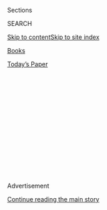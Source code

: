<div id="app">

<div>

<div>

<div>

<div class="NYTAppHideMasthead css-1q2w90k e1suatyy0">

<div class="section css-ui9rw0 e1suatyy2">

<div class="css-eph4ug er09x8g0">

<div class="css-6n7j50">

</div>

<span class="css-1dv1kvn">Sections</span>

<div class="css-10488qs">

<span class="css-1dv1kvn">SEARCH</span>

</div>

[Skip to content](#site-content)[Skip to site
index](#site-index)

</div>

<div id="masthead-section-label" class="css-1wr3we4 eaxe0e00">

[Books](https://www.nytimes3xbfgragh.onion/section/books)

</div>

<div class="css-10698na e1huz5gh0">

</div>

</div>

<div id="masthead-bar-one" class="section hasLinks css-15hmgas e1csuq9d3">

<div class="css-uqyvli e1csuq9d0">

</div>

<div class="css-1uqjmks e1csuq9d1">

</div>

<div class="css-9e9ivx">

[](https://myaccount.nytimes3xbfgragh.onion/auth/login?response_type=cookie&client_id=vi)

</div>

<div class="css-1bvtpon e1csuq9d2">

[Today’s
Paper](https://www.nytimes3xbfgragh.onion/section/todayspaper)

</div>

</div>

</div>

</div>

<div data-aria-hidden="false">

<div id="site-content" data-role="main">

<div>

<div class="css-1aor85t" style="opacity:0.000000001;z-index:-1;visibility:hidden">

<div class="css-1hqnpie">

<div class="css-epjblv">

<span class="css-17xtcya">[Books](/section/books)</span><span class="css-x15j1o">|</span><span class="css-fwqvlz">‘Girl,
Woman, Other,’ a Big, Busy Novel About New Ways of
Living</span>

</div>

<div class="css-k008qs">

<div class="css-1iwv8en">

<span class="css-18z7m18"></span>

<div>

</div>

</div>

<span class="css-1n6z4y">https://nyti.ms/2JMmZMQ</span>

<div class="css-1705lsu">

<div class="css-4xjgmj">

<div class="css-4skfbu" data-role="toolbar" data-aria-label="Social Media Share buttons, Save button, and Comments Panel with current comment count" data-testid="share-tools">

  - 
  - 
  - 
  - 
    
    <div class="css-6n7j50">
    
    </div>

  - 
  - 

</div>

</div>

</div>

</div>

</div>

</div>

<div id="NYT_TOP_BANNER_REGION" class="css-13pd83m">

</div>

<div id="top-wrapper" class="css-1sy8kpn">

<div id="top-slug" class="css-l9onyx">

Advertisement

</div>

[Continue reading the main
story](#after-top)

<div class="ad top-wrapper" style="text-align:center;height:100%;display:block;min-height:250px">

<div id="top" class="place-ad" data-position="top" data-size-key="top">

</div>

</div>

<div id="after-top">

</div>

</div>

<div id="sponsor-wrapper" class="css-1hyfx7x">

<div id="sponsor-slug" class="css-19vbshk">

Supported by

</div>

[Continue reading the main
story](#after-sponsor)

<div id="sponsor" class="ad sponsor-wrapper" style="text-align:center;height:100%;display:block">

</div>

<div id="after-sponsor">

</div>

</div>

[Books of The Times](/column/books-of-the-times "Books of The Times")

<div class="css-9u9xp4 ehdk2mb0">

# ‘Girl, Woman, Other,’ a Big, Busy Novel About New Ways of Living

</div>

<div class="css-xt80pu e12qa4dv0">

<div class="css-18e8msd">

<div class="css-vp77d3 epjyd6m0">

<div class="css-1baulvz">

By [<span class="css-1baulvz last-byline" itemprop="name">Dwight
Garner</span>](https://www.nytimes3xbfgragh.onion/by/dwight-garner)

</div>

</div>

  - 
    
    <div class="css-ld3wwf e16638kd2">
    
    Nov. 4,
    2019
    
    </div>

  - 
    
    <div class="css-4xjgmj">
    
    <div class="css-d8bdto" data-role="toolbar" data-aria-label="Social Media Share buttons, Save button, and Comments Panel with current comment count" data-testid="share-tools">
    
      - 
      - 
      - 
      - 
        
        <div class="css-6n7j50">
        
        </div>
    
      - 
      - 
    
    </div>
    
    </div>

</div>

</div>

<div class="css-79elbk" data-testid="photoviewer-wrapper">

<div class="css-z3e15g" data-testid="photoviewer-wrapper-hidden">

</div>

<div class="css-1a48zt4 ehw59r15" data-testid="photoviewer-children">

![<span class="css-cnj6d5 e1z0qqy90" itemprop="copyrightHolder"><span class="css-1ly73wi e1tej78p0">Credit...</span><span><span>Alessandra
Montalto/The New York
Times</span></span></span>](https://static01.graylady3jvrrxbe.onion/images/2019/11/05/books/01Evaristo2/01Evaristo2-articleLarge.jpg?quality=75&auto=webp&disable=upscale)

</div>

</div>

<div class="css-170u9t6">

<div class="css-u7fh8e">

<div class="css-79elbk">

Buy Book<span data-aria-hidden="true">
    ▾</span>

  - [Amazon](https://www.amazon.com/gp/search?index=books&tag=NYTBSREV-20&field-keywords=Girl%2C+Woman%2C+Other+Bernardine+Evaristo)
  - [Apple
    Books](https://du-gae-books-dot-nyt-du-prd.appspot.com/buy?title=Girl%2C+Woman%2C+Other&author=Bernardine+Evaristo)
  - [Barnes and
    Noble](https://www.anrdoezrs.net/click-7990613-11819508?url=https%3A%2F%2Fwww.barnesandnoble.com%2Fw%2F%3Fean%3D9780802156983)
  - [Books-A-Million](https://www.anrdoezrs.net/click-7990613-35140?url=https%3A%2F%2Fwww.booksamillion.com%2Fp%2FGirl%252C%2BWoman%252C%2BOther%2FBernardine%2BEvaristo%2F9780802156983)
  - [Bookshop](https://bookshop.org/a/3546/9780802156983)
  - [Indiebound](https://www.indiebound.org/book/9780802156983?aff=NYT)

</div>

When you purchase an independently reviewed book through our site, we
earn an affiliate
commission.

</div>

</div>

<div class="section meteredContent css-1r7ky0e" name="articleBody" itemprop="articleBody">

<div class="css-1fanzo5 StoryBodyCompanionColumn">

<div class="css-53u6y8">

[Bernardine
Evaristo](https://www.nytimes3xbfgragh.onion/2019/11/01/books/bernardine-evaristo-girl-woman-other-booker-prize.html)’s
eighth work of fiction, “Girl, Woman, Other,” [shared the Booker Prize
this
year](https://www.nytimes3xbfgragh.onion/2019/10/14/books/booker-prize-winner-atwood-evaristo.html)
with Margaret Atwood’s “The Testaments,” a sequel to “The Handmaid’s
Tale.” These novels are linked for posterity now, like conjoined
siblings.

Was this split decision a dereliction of duty on the jury’s part or is
more the merrier? [Two Nobel Prizes in Literature were distributed this
year](https://www.nytimes3xbfgragh.onion/2019/10/10/books/nobel-literature.html)
as well, for a different reason. (The gold medal, diploma and check were
withheld last year because of sexual harassment and corruption in the
Academy.)

Perhaps this is a health-giving direction. Iris Murdoch, in 1967, wanted
the Beatles to be jointly named Poet Laureate in England. After scanning
the cable news most nights, I’d hardly be averse to voting for the cast
of “Oklahoma\!” for president in 2020.

“Girl, Woman, Other” is a big, busy novel with a large root system. The
characters start to arrive (Amma, Yazz, Dominique, Carole, Bummi and
LaTisha) and they keep arriving (Shirley, Winsome, Penelope,
Megan/Morgan, Hattie and Grace). Everyone should be provided with a
latte and a nametag.

</div>

</div>

<div class="css-1fanzo5 StoryBodyCompanionColumn">

<div class="css-53u6y8">

We meet these characters’ friends and sometimes their families, too.
Lorrie Moore has written that Ann Beattie’s fiction is a valentine to
friendships. The same is true of Evaristo’s. This novel is a densely
populated village where everyone leans on one another in order to scrape
by.

*\[Bernardine Evaristo, the first black woman to win the Booker Prize,*
[*talks about her mission to write about the African
diaspora*](https://www.nytimes3xbfgragh.onion/2019/11/01/books/bernardine-evaristo-girl-woman-other-booker-prize.html)*.\]*

The primary character is probably Amma, a black lesbian playwright, now
in her 50s, whose new play is being produced at the National Theater in
London. Success has taken her out of range of some of her old anxieties
about life, and put her in range of awkward new ones.

After a life spent on the margins, criticizing the center of the
culture, is Amma selling out? If privilege is the original sin of
wokeness, what happens when you accumulate privilege yourself?

This slice of the story is semi-autobiographical. Amma founds a theater
company with a friend. Evaristo was co-founder, with two other women, of
the Theater of Black Women in the early 1980s.

</div>

</div>

<div class="css-1fanzo5 StoryBodyCompanionColumn">

<div class="css-53u6y8">

Amma’s story is followed by 11 others that drift back and forth in time.
One character, Carole, attends Oxford (she complains about the
“revolting Stone Age food”) and becomes an investment banker. Another,
Hattie, is 93 and lives on a farm in Northern England. Still others are
young and live in contemporary London.

This polyphonic novel, packed with interconnected stories, is similar in
some ways to the monologues in Ntozake Shange’s [“For Colored Girls Who
Have Considered Suicide/When the Rainbow Is
Enuf.”](https://www.nytimes3xbfgragh.onion/2019/10/22/theater/for-colored-girls-review-ntozake-shange.html)
It may also remind some readers of Alison Bechdel’s warm and
sophisticated comic strip “Dykes to Watch Out For.”

</div>

</div>

<div class="css-79elbk" data-testid="photoviewer-wrapper">

<div class="css-z3e15g" data-testid="photoviewer-wrapper-hidden">

</div>

<div class="css-1a48zt4 ehw59r15" data-testid="photoviewer-children">

![<span class="css-16f3y1r e13ogyst0" data-aria-hidden="true">Bernardine
Evaristo, whose novel “Girl, Woman, Other” shared this year’s Booker
Prize with Margaret Atwood’s “The
Testaments.”</span><span class="css-cnj6d5 e1z0qqy90" itemprop="copyrightHolder"><span class="css-1ly73wi e1tej78p0">Credit...</span><span>Tom
Jamieson for The New York
Times</span></span>](https://static01.graylady3jvrrxbe.onion/images/2019/11/05/books/01BookEvaristo/merlin_163218651_95027958-d022-4f3a-808e-497b56b79121-articleLarge.jpg?quality=75&auto=webp&disable=upscale)

</div>

</div>

<div class="css-1fanzo5 StoryBodyCompanionColumn">

<div class="css-53u6y8">

Like that comic, “Girl, Woman, Other” presents a landscape of abiding
multicultural sensitivity. Evaristo’s dedication sets the tone: “For the
sisters & the sistas & the sistahs & the sistren & the women & the womxn
& the wimmin & the womyn & our brethren & our bredrin & our brothers &
our bruvs & our men & our mandem & the LGBTQI+ members of the human
family.”

This dedication will prompt many readers of my acquaintance to rush
inside, and just as many others to flee in the opposite direction. A
few, like squirrels on two-lane blacktop, will lose all composure and
become roadkill.

A reason to stick around: Like Bechdel, Evaristo has a gift for
appraising the lives of her characters with sympathy and grace while
gently skewering some of their pretensions. When you are feeling your
way into new ways of living, she understands, there must be room for
error.

Carole keeps Vivaldi’s “Four Seasons” as her ringtone because she wants
to appear classy, and repeats a morning mantra: “I am highly
presentable, likable, clubbable, relatable, promotable and successful.”

</div>

</div>

<div class="css-1fanzo5 StoryBodyCompanionColumn">

<div class="css-53u6y8">

Dominique dates an American woman named Nzinga, a “radical feminist
separatist lesbian housebuilder” with epic dreadlocks and a
“swamp-diva-voodoo-queen” vibe, only to discover that her real name is
Cindy. Cindy is tough; she aims her cultural commentary as if into a
spittoon. She’s even tougher on Dominique. Escape will be necessary.

“Girl, Woman, Other” is written in a hybrid form that falls somewhere
between prose and poetry. Evaristo’s lines are long, like Walt Whitman’s
or Allen Ginsberg’s, and there are no periods at the ends of them.

There’s a looseness to her tone that gives this novel its buoyancy.
Evaristo’s wit helps, too. Yazz describes herself as “part ’90s Goth,
part post-hip hop, part slutty ho, part alien.” We learn how useful a
hijab can be when you want to have a hands-free cellphone conversation.

This looseness can detract as well. There is sometimes the sense that
Evaristo loves all of her sentences a little bit but few of them quite
enough. This essentially plotless novel grows longer, but it does not
always appear to grow richer.

There comes a point in this narrative where you’d rather settle into the
characters you’ve met than be introduced to still more new ones. You
begin to feel you are always between terminals at a very large airport,
your clothes and toiletries in a little wheelie suitcase behind you.
It’s possible to admire this deeply humane novel while permitting your
enthusiasm to remain under control.

A lot of human experience is packed into “Girl, Woman, Other.” Penelope,
who hasn’t had sex in ages, thinks to herself: “It had been a long time
since she’d been seen in a state of undress by anyone other than the
matronly bra-fitter at Marks & Spencer.”

Dominique worries that her penchant for sleeping with blonde women means
that she’s been brainwashed by a beauty ideal. Amma turns around in her
mind the implied whiteness of a British accent.

</div>

</div>

<div class="css-1fanzo5 StoryBodyCompanionColumn">

<div class="css-53u6y8">

Amma’s play opens at the National. Dominique greets her backstage and
says, “afro-gynocentricism caused a femquake tonight.” The ground
rattles further for another character when she gets the results of a
mail-order DNA test.

Identity — artistic, cultural, familial — is slippery in “Girl, Woman,
Other.” Yazz gets a surprise when she opens a drawer under her father’s
bed. It’s a surprise she deserves. She thinks: “You never know people
until you’ve been through their drawers / and computer history.”

</div>

</div>

</div>

<div>

</div>

<div>

</div>

<div>

</div>

<div>

<div id="bottom-wrapper" class="css-1ede5it">

<div id="bottom-slug" class="css-l9onyx">

Advertisement

</div>

[Continue reading the main
story](#after-bottom)

<div id="bottom" class="ad bottom-wrapper" style="text-align:center;height:100%;display:block;min-height:90px">

</div>

<div id="after-bottom">

</div>

</div>

</div>

</div>

</div>

## Site Index

<div>

</div>

## Site Information Navigation

  - [© <span>2020</span> <span>The New York Times
    Company</span>](https://help.nytimes3xbfgragh.onion/hc/en-us/articles/115014792127-Copyright-notice)

<!-- end list -->

  - [NYTCo](https://www.nytco.com/)
  - [Contact
    Us](https://help.nytimes3xbfgragh.onion/hc/en-us/articles/115015385887-Contact-Us)
  - [Work with us](https://www.nytco.com/careers/)
  - [Advertise](https://nytmediakit.com/)
  - [T Brand Studio](http://www.tbrandstudio.com/)
  - [Your Ad
    Choices](https://www.nytimes3xbfgragh.onion/privacy/cookie-policy#how-do-i-manage-trackers)
  - [Privacy](https://www.nytimes3xbfgragh.onion/privacy)
  - [Terms of
    Service](https://help.nytimes3xbfgragh.onion/hc/en-us/articles/115014893428-Terms-of-service)
  - [Terms of
    Sale](https://help.nytimes3xbfgragh.onion/hc/en-us/articles/115014893968-Terms-of-sale)
  - [Site
    Map](https://spiderbites.nytimes3xbfgragh.onion)
  - [Help](https://help.nytimes3xbfgragh.onion/hc/en-us)
  - [Subscriptions](https://www.nytimes3xbfgragh.onion/subscription?campaignId=37WXW)

</div>

</div>

</div>

</div>
